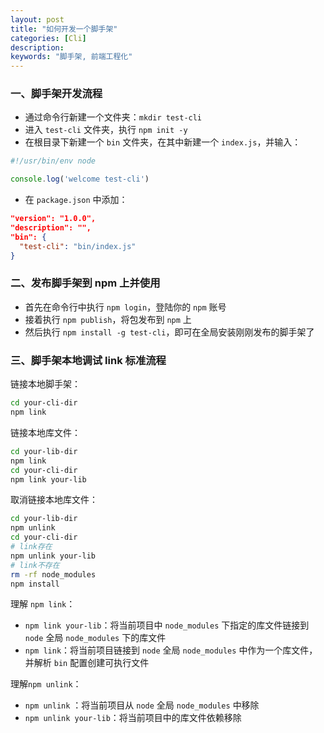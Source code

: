 ```yaml
---
layout: post
title: "如何开发一个脚手架"
categories: [Cli]
description: 
keywords: "脚手架, 前端工程化"
---
```




### 一、脚手架开发流程

- 通过命令行新建一个文件夹：`mkdir test-cli`
- 进入 `test-cli` 文件夹，执行  `npm init -y`
- 在根目录下新建一个 `bin` 文件夹，在其中新建一个 `index.js`，并输入：

```js
#!/usr/bin/env node

console.log('welcome test-cli')
```

- 在 `package.json` 中添加：

```json
"version": "1.0.0",
"description": "",
"bin": {
  "test-cli": "bin/index.js"
}
```



### 二、发布脚手架到 npm 上并使用

- 首先在命令行中执行 `npm login`，登陆你的 `npm` 账号
- 接着执行 `npm publish`，将包发布到 `npm` 上
- 然后执行 `npm install -g test-cli`，即可在全局安装刚刚发布的脚手架了



### 三、脚手架本地调试 link 标准流程

链接本地脚手架：

```bash
cd your-cli-dir
npm link
```

链接本地库文件：

```bash
cd your-lib-dir
npm link
cd your-cli-dir
npm link your-lib
```

取消链接本地库文件：

```bash
cd your-lib-dir
npm unlink
cd your-cli-dir
# link存在
npm unlink your-lib
# link不存在
rm -rf node_modules
npm install
```

理解 `npm link`：

- `npm link your-lib`：将当前项目中 `node_modules` 下指定的库文件链接到 `node` 全局 `node_modules` 下的库文件
- `npm link`：将当前项目链接到 `node` 全局 `node_modules` 中作为一个库文件，并解析 `bin` 配置创建可执行文件

理解`npm unlink`：

- `npm unlink` ：将当前项目从 `node` 全局 `node_modules` 中移除
- `npm unlink your-lib`：将当前项目中的库文件依赖移除